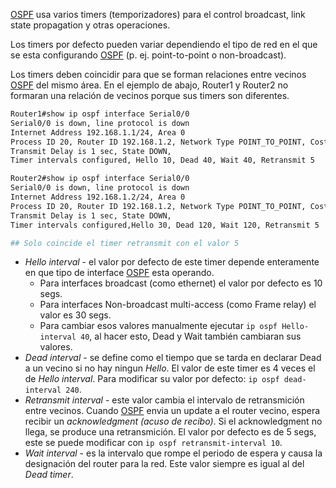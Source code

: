 [OSPF](OSPF.md) usa varios timers (temporizadores) para el control broadcast, link state propagation y otras operaciones. 

Los timers por defecto pueden variar dependiendo el tipo de red en el que se esta configurando [OSPF](OSPF.md) (p. ej. point-to-point o non-broadcast). 

Los timers deben coincidir para que se forman relaciones entre vecinos [OSPF](OSPF.md) del mismo área. En el ejemplo de abajo, Router1 y Router2 no formaran una relación de vecinos porque sus timers son diferentes.

``` bash
Router1#show ip ospf interface Serial0/0
Serial0/0 is down, line protocol is down
Internet Address 192.168.1.1/24, Area 0
Process ID 20, Router ID 192.168.1.2, Network Type POINT_TO_POINT, Cost: 64
Transmit Delay is 1 sec, State DOWN,
Timer intervals configured, Hello 10, Dead 40, Wait 40, Retransmit 5

Router2#show ip ospf interface Serial0/0
Serial0/0 is down, line protocol is down
Internet Address 192.168.1.2/24, Area 0
Process ID 20, Router ID 192.168.1.2, Network Type POINT_TO_POINT, Cost: 64
Transmit Delay is 1 sec, State DOWN,
Timer intervals configured,Hello 30, Dead 120, Wait 120, Retransmit 5

## Solo coincide el timer retransmit con el valor 5
```

- _Hello interval_ - el valor por defecto de este timer depende enteramente en que tipo de interface [OSPF](OSPF.md) esta operando. 
	- Para interfaces broadcast (como ethernet) el valor por defecto es 10 segs.
	- Para interfaces Non-broadcast multi-access (como Frame relay) el valor es 30 segs. 
	- Para cambiar esos valores manualmente ejecutar `ip ospf Hello-interval 40`, al hacer esto, Dead y Wait también cambiaran sus valores. 
- _Dead interval_ - se define como el tiempo que se tarda en declarar Dead a un vecino si no hay ningun _Hello_. El valor de este timer es 4 veces el de _Hello interval_. Para modificar su valor por defecto: `ip ospf dead-interval 240`. 
- _Retransmit interval_ - este valor cambia el intervalo de retransmición entre vecinos. Cuando [OSPF](OSPF.md) envia un update a el router vecino, espera recibir un _acknowledgment (acuso de recibo)_. Si el acknowledgment no llega, se produce una retransmición. El valor por defecto es de 5 segs, este se puede modificar con `ip ospf retransmit-interval 10`.
- _Wait interval_ - es la intervalo que rompe el periodo de espera y causa la designación del router para la red. Este valor siempre es igual al del _Dead timer_. 